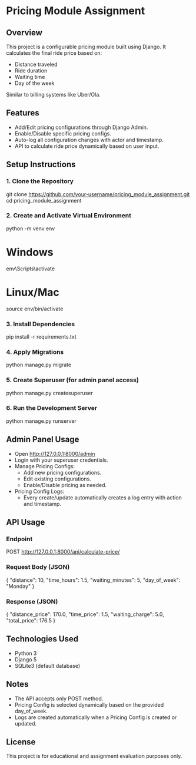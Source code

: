 # Pricing Module Assignment

## Overview

This project is a configurable pricing module built using Django.
It calculates the final ride price based on:
- Distance traveled
- Ride duration
- Waiting time
- Day of the week

Similar to billing systems like Uber/Ola.

## Features

- Add/Edit pricing configurations through Django Admin.
- Enable/Disable specific pricing configs.
- Auto-log all configuration changes with actor and timestamp.
- API to calculate ride price dynamically based on user input.

## Setup Instructions

### 1. Clone the Repository
git clone https://github.com/your-username/pricing_module_assignment.git
cd pricing_module_assignment

### 2. Create and Activate Virtual Environment
python -m venv env
# Windows
env\Scripts\activate
# Linux/Mac
source env/bin/activate

### 3. Install Dependencies
pip install -r requirements.txt

### 4. Apply Migrations
python manage.py migrate

### 5. Create Superuser (for admin panel access)
python manage.py createsuperuser

### 6. Run the Development Server
python manage.py runserver

## Admin Panel Usage

- Open http://127.0.0.1:8000/admin
- Login with your superuser credentials.
- Manage Pricing Configs:
    - Add new pricing configurations.
    - Edit existing configurations.
    - Enable/Disable pricing as needed.
- Pricing Config Logs:
    - Every create/update automatically creates a log entry with action and timestamp.

## API Usage

### Endpoint
POST http://127.0.0.1:8000/api/calculate-price/

### Request Body (JSON)
{
  "distance": 10,
  "time_hours": 1.5,
  "waiting_minutes": 5,
  "day_of_week": "Monday"
}

### Response (JSON)
{
  "distance_price": 170.0,
  "time_price": 1.5,
  "waiting_charge": 5.0,
  "total_price": 176.5
}

## Technologies Used

- Python 3
- Django 5
- SQLite3 (default database)

## Notes

- The API accepts only POST method.
- Pricing Config is selected dynamically based on the provided day_of_week.
- Logs are created automatically when a Pricing Config is created or updated.

## License

This project is for educational and assignment evaluation purposes only.
